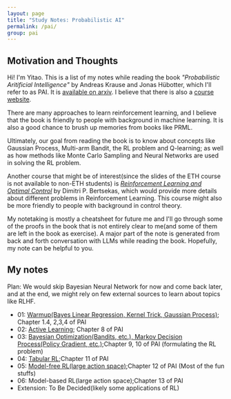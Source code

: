 ```yaml
---
layout: page
title: "Study Notes: Probabilistic AI"
permalink: /pai/
group: pai
---
```


## Motivation and Thoughts

Hi! I'm Yitao. This is a list of my notes while reading the book *"Probabilistic Aritificial Intelligence"* by Andreas Krause and Jonas Hübotter, which I'll refer to as PAI. It is [available on arxiv](https://arxiv.org/abs/2502.05244). I believe that there is also a [course website](https://las.inf.ethz.ch/teaching/pai-f24). 

<!-- There seems to be [repo](https://github.com/angelognazzo/Probabilistic-Artificial-Intelligence) of previous semesters' homework of that course! -->

There are many approaches to learn reinforcement learning, and I believe that the book is friendly to people with background in machine learning. It is also a good chance to brush up memories from books like PRML. 

Ultimately, our goal from reading the book is to know about concepts like Gaussian Process, Multi-arm Bandit, the RL problem and Q-learning; as well as how methods like Monte Carlo Sampling and Neural Networks are used in solving the RL problem. 

Another course that might be of interest(since the slides of the ETH course is not available to non-ETH students) is [*Reinforcement Learning and Optimal Control*](https://www.mit.edu/~dimitrib/RLbook.html) by Dimitri P. Bertsekas, which would provide more details about different problems in Reinforcement Learning. This course might also be more friendly to people with background in control theory. 

My notetaking is mostly a cheatsheet for future me and I'll go through some of the proofs in the book that is not entirely clear to me(and some of them are left in the book as exercise). A major part of the note is generated from back and forth conversation with LLMs while reading the book. Hopefully, my note can be helpful to you. 

## My notes

Plan: We would skip Bayesian Neural Network for now and come back later, and at the end, we might rely on few external sources to learn about topics like RLHF. 

- 01: [Warmup(Bayes Linear Regression, Kernel Trick, Gaussian Process)]({{site.url}}{{site.baseurl}}/pai/warmup-1); Chapter 1.4, 2,3,4 of PAI
- 02: [Active Learning]({{site.url}}{{site.baseurl}}/pai/active-learning-2); Chapter 8 of PAI
- 03: [Bayesian Optimization(Bandits, etc.), Markov Decision Process(Policy Gradient, etc.)]({{site.url}}{{site.baseurl}}/pai/bayes-opt);Chapter 9, 10 of PAI (formulating the RL problem)
- 04:  [Tabular RL]({{site.url}}{{site.baseurl}}/pai/tabular-rl);Chapter 11 of PAI
- 05: [Model-free RL(large action space)]({{site.url}}{{site.baseurl}}/pai/model-free);Chapter 12 of PAI (Most of the fun stuffs)
- 06: Model-based RL(large action space)[]({{site.url}}{{site.baseurl}}/pai/model-based);Chapter 13 of PAI 
- Extension: To Be Decided(likely some applications of RL)